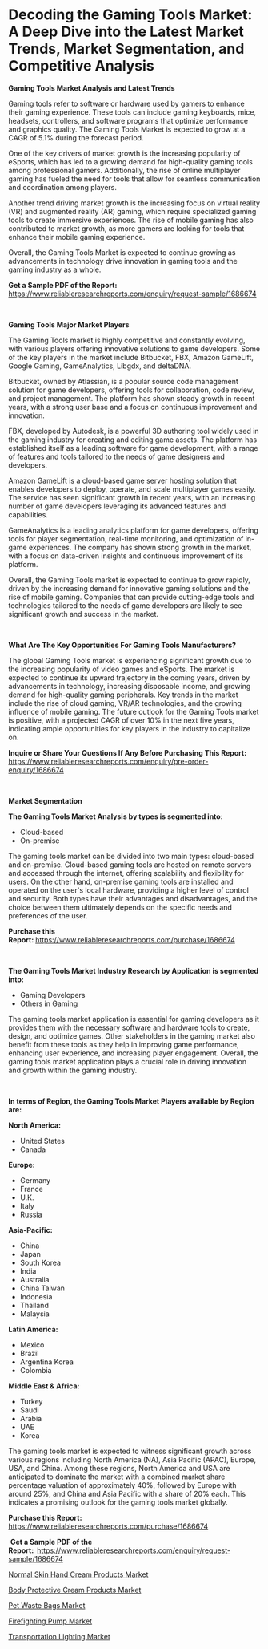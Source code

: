 <p><h1>Decoding the Gaming Tools Market: A Deep Dive into the Latest Market Trends, Market Segmentation, and Competitive Analysis</h1></p><p><strong>Gaming Tools Market Analysis and Latest Trends</strong></p>
<p><p>Gaming tools refer to software or hardware used by gamers to enhance their gaming experience. These tools can include gaming keyboards, mice, headsets, controllers, and software programs that optimize performance and graphics quality. The Gaming Tools Market is expected to grow at a CAGR of 5.1% during the forecast period.</p><p>One of the key drivers of market growth is the increasing popularity of eSports, which has led to a growing demand for high-quality gaming tools among professional gamers. Additionally, the rise of online multiplayer gaming has fueled the need for tools that allow for seamless communication and coordination among players.</p><p>Another trend driving market growth is the increasing focus on virtual reality (VR) and augmented reality (AR) gaming, which require specialized gaming tools to create immersive experiences. The rise of mobile gaming has also contributed to market growth, as more gamers are looking for tools that enhance their mobile gaming experience.</p><p>Overall, the Gaming Tools Market is expected to continue growing as advancements in technology drive innovation in gaming tools and the gaming industry as a whole.</p></p>
<p><strong>Get a Sample PDF of the Report:&nbsp;</strong> <a href="https://www.reliableresearchreports.com/enquiry/request-sample/1686674">https://www.reliableresearchreports.com/enquiry/request-sample/1686674</a></p>
<p>&nbsp;</p>
<p><strong>Gaming Tools Major Market Players</strong></p>
<p><p>The Gaming Tools market is highly competitive and constantly evolving, with various players offering innovative solutions to game developers. Some of the key players in the market include Bitbucket, FBX, Amazon GameLift, Google Gaming, GameAnalytics, Libgdx, and deltaDNA.</p><p>Bitbucket, owned by Atlassian, is a popular source code management solution for game developers, offering tools for collaboration, code review, and project management. The platform has shown steady growth in recent years, with a strong user base and a focus on continuous improvement and innovation.</p><p>FBX, developed by Autodesk, is a powerful 3D authoring tool widely used in the gaming industry for creating and editing game assets. The platform has established itself as a leading software for game development, with a range of features and tools tailored to the needs of game designers and developers.</p><p>Amazon GameLift is a cloud-based game server hosting solution that enables developers to deploy, operate, and scale multiplayer games easily. The service has seen significant growth in recent years, with an increasing number of game developers leveraging its advanced features and capabilities.</p><p>GameAnalytics is a leading analytics platform for game developers, offering tools for player segmentation, real-time monitoring, and optimization of in-game experiences. The company has shown strong growth in the market, with a focus on data-driven insights and continuous improvement of its platform.</p><p>Overall, the Gaming Tools market is expected to continue to grow rapidly, driven by the increasing demand for innovative gaming solutions and the rise of mobile gaming. Companies that can provide cutting-edge tools and technologies tailored to the needs of game developers are likely to see significant growth and success in the market.</p></p>
<p>&nbsp;</p>
<p><strong>What Are The Key Opportunities For Gaming Tools Manufacturers?</strong></p>
<p><p>The global Gaming Tools market is experiencing significant growth due to the increasing popularity of video games and eSports. The market is expected to continue its upward trajectory in the coming years, driven by advancements in technology, increasing disposable income, and growing demand for high-quality gaming peripherals. Key trends in the market include the rise of cloud gaming, VR/AR technologies, and the growing influence of mobile gaming. The future outlook for the Gaming Tools market is positive, with a projected CAGR of over 10% in the next five years, indicating ample opportunities for key players in the industry to capitalize on.</p></p>
<p><strong>Inquire or Share Your Questions If Any Before Purchasing This Report:</strong> <a href="https://www.reliableresearchreports.com/enquiry/pre-order-enquiry/1686674">https://www.reliableresearchreports.com/enquiry/pre-order-enquiry/1686674</a></p>
<p>&nbsp;</p>
<p><strong>Market Segmentation</strong></p>
<p><strong>The Gaming Tools Market Analysis by types is segmented into:</strong></p>
<p><ul><li>Cloud-based</li><li>On-premise</li></ul></p>
<p><p>The gaming tools market can be divided into two main types: cloud-based and on-premise. Cloud-based gaming tools are hosted on remote servers and accessed through the internet, offering scalability and flexibility for users. On the other hand, on-premise gaming tools are installed and operated on the user's local hardware, providing a higher level of control and security. Both types have their advantages and disadvantages, and the choice between them ultimately depends on the specific needs and preferences of the user.</p></p>
<p><strong>Purchase this Report:&nbsp;</strong><a href="https://www.reliableresearchreports.com/purchase/1686674">https://www.reliableresearchreports.com/purchase/1686674</a></p>
<p>&nbsp;</p>
<p><strong>The Gaming Tools Market Industry Research by Application is segmented into:</strong></p>
<p><ul><li>Gaming Developers</li><li>Others in Gaming</li></ul></p>
<p><p>The gaming tools market application is essential for gaming developers as it provides them with the necessary software and hardware tools to create, design, and optimize games. Other stakeholders in the gaming market also benefit from these tools as they help in improving game performance, enhancing user experience, and increasing player engagement. Overall, the gaming tools market application plays a crucial role in driving innovation and growth within the gaming industry.</p></p>
<p>&nbsp;</p>
<p><strong>In terms of Region, the Gaming Tools Market Players available by Region are:</strong></p>
<p>
    <p> <strong> North America: </strong>
        <ul>
            <li>United States</li>
            <li>Canada</li>
        </ul>
        </p> 
    <p> <strong> Europe: </strong>
        <ul>
            <li>Germany</li>
            <li>France</li>
            <li>U.K.</li>
            <li>Italy</li>
            <li>Russia</li>
        </ul>
        </p> 
    <p> <strong> Asia-Pacific: </strong>
        <ul>
            <li>China</li>
            <li>Japan</li>
            <li>South Korea</li>
            <li>India</li>
            <li>Australia</li>
            <li>China Taiwan</li>
            <li>Indonesia</li>
            <li>Thailand</li>
            <li>Malaysia</li>
        </ul>
        </p> 
    <p> <strong> Latin America: </strong>
        <ul>
            <li>Mexico</li>
            <li>Brazil</li>
            <li>Argentina Korea</li>
            <li>Colombia</li>
        </ul>
        </p> 
    <p> <strong> Middle East & Africa: </strong>
        <ul>
            <li>Turkey</li>
            <li>Saudi</li>
            <li>Arabia</li>
            <li>UAE</li>
            <li>Korea</li>
        </ul>
    </p>
    </p>
<p><p>The gaming tools market is expected to witness significant growth across various regions including North America (NA), Asia Pacific (APAC), Europe, USA, and China. Among these regions, North America and USA are anticipated to dominate the market with a combined market share percentage valuation of approximately 40%, followed by Europe with around 25%, and China and Asia Pacific with a share of 20% each. This indicates a promising outlook for the gaming tools market globally.</p></p>
<p><strong>Purchase this Report: </strong><a href="https://www.reliableresearchreports.com/purchase/1686674">https://www.reliableresearchreports.com/purchase/1686674</a></p>
<p>&nbsp;<strong>Get a Sample PDF of the Report:&nbsp;&nbsp;</strong><a href="https://www.reliableresearchreports.com/enquiry/request-sample/1686674">https://www.reliableresearchreports.com/enquiry/request-sample/1686674</a></p>
<p><strong></strong></p>
<p><p><a href="https://issuu.com/reportprime-2/docs/normal-skin-hand-cream-products-market-size-2030.p">Normal Skin Hand Cream Products Market</a></p><p><a href="https://issuu.com/reportprime-2/docs/body-protective-cream-products-market-size-2030.pp">Body Protective Cream Products Market</a></p><p><a href="https://github.com/mohamedbakry57/Market-Research-Report-List-2/blob/main/pet-waste-bags-market.md">Pet Waste Bags Market</a></p><p><a href="https://medium.com/@simonepurdy/firefighting-pump-market-size-market-outlook-and-market-forecast-2024-to-2031-8c68a6249e57">Firefighting Pump Market</a></p><p><a href="https://medium.com/@simonepurdy/transportation-lighting-market-insight-market-trends-growth-forecasted-from-2024-to-2031-303aba5de413">Transportation Lighting Market</a></p></p>